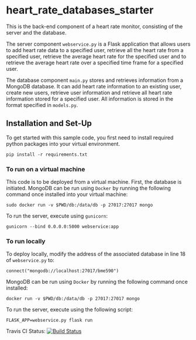 # heart_rate_databases_starter
This is the back-end component of a heart rate monitor, consisting of the server and the database. 

The server component ```webservice.py``` is a Flask application that allows users to add heart rate data to a specified user, retrieve all the heart rate from a specified user, retrieve the average heart rate for the specified user and to retrieve the average heart rate over a specified time frame for a specified user.

The database component ```main.py``` stores and retrieves information from a MongoDB database. It can add heart rate information to an existing user, create new users, retrieve user information and retrieve all heart rate information stored for a specified user. All information is stored in the format specified in ```models.py```.

## Installation and Set-Up

To get started with this sample code, you first need to install required python packages into your virtual environment.
```
pip install -r requirements.txt
```

### To run on a virtual machine
This code is to be deployed from a virtual machine. First, the database is initiated. MongoDB can be run using ```Docker``` by running the following command once installed into your virtual machine:
```
sudo docker run -v $PWD/db:/data/db -p 27017:27017 mongo
```

To run the server, execute using ```gunicorn```:
```
gunicorn --bind 0.0.0.0:5000 webservice:app
```	

### To run locally
To deploy locally, modify the address of the associated database in line 18 of ```webservice.py``` to:
```
connect("mongodb://localhost:27017/bme590")
```

MongoDB can be run using ```Docker``` by running the following command once installed:
```
docker run -v $PWD/db:/data/db -p 27017:27017 mongo
```

To run the server, execute using the following script:
```
FLASK_APP=webservice.py flask run
```	

Travis CI Status:  [![Build Status](https://travis-ci.org/enoch-chang/bme590hrm.svg?branch=master)](https://travis-ci.org/enoch-chang/bme590hrm)
